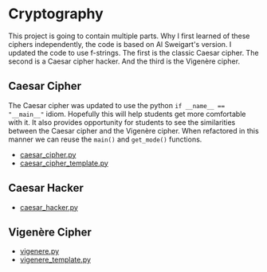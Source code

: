 # Cryptography

This project is going to contain multiple parts. Why I first learned of these ciphers independently, the code is based on Al Sweigart's version. I updated the code to use f-strings. The first is the classic Caesar cipher. The second is a Caesar cipher hacker. And the third is the Vigenère cipher.

## Caesar Cipher

The Caesar cipher was updated to use the python `if __name__ == "__main__"` idiom. Hopefully this will help students get more comfortable with it. It also provides opportunity for students to see the similarities between the Caesar cipher and the Vigenère cipher. When refactored in this manner we can reuse the `main()` and `get_mode()` functions.

- [caesar_cipher.py](./caesar_cipher.py)
- [caesar_cipher_template.py](./caesar_cipher_template.py)

## Caesar Hacker

- [caesar_hacker.py](./caesar_hacker.py)

## Vigenère Cipher

- [vigenere.py](./vigenere.py)
- [vigenere_template.py](./vigenere_template.py)
